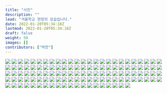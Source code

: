 ```yaml
---
title: "사진"
description: ""
lead: "겨울학교 현장의 모습입니다."
date: 2022-01-20T05:34:18Z
lastmod: 2022-01-20T05:34:18Z
draft: false
weight: 50
images: []
contributors: ["박찬"]
---
```


<img src='images\P1030294_batch.jpg'>
<img src='images\P1030299_batch.jpg'>
<img src='images\P1030301_batch.jpg'>
<img src='images\P1030314_batch.jpg'>
<img src='images\P1030315_batch.jpg'>
<img src='images\P1030336_batch.jpg'>
<img src='images\P1030338_batch.jpg'>
<img src='images\P1030342_batch.jpg'>
<img src='images\P1030344_batch.jpg'>
<img src='images\P1030345_batch.jpg'>
<img src='images\P1030346_batch.jpg'>
<img src='images\P1030354_batch.jpg'>
<img src='images\P1030373_batch.jpg'>
<img src='images\P1030393_batch.jpg'>
<img src='images\P1030397_batch.jpg'>
<img src='images\P1030398_batch.jpg'>
<img src='images\P1030400_batch.jpg'>
<img src='images\P1030401_batch.jpg'>
<img src='images\P1030402_batch.jpg'>
<img src='images\P1030403_batch.jpg'>
<img src='images\P1030404_batch.jpg'>
<img src='images\P1030405_batch.jpg'>
<img src='images\P1030406_batch.jpg'>
<img src='images\P1030407_batch.jpg'>
<img src='images\P1030409_batch.jpg'>
<img src='images\P1030410_batch.jpg'>
<img src='images\P1030411_batch.jpg'>
<img src='images\P1030413_batch.jpg'>
<img src='images\P1030414_batch.jpg'>
<img src='images\P1030415_batch.jpg'>
<img src='images\P1030418_batch.jpg'>
<img src='images\P1030419_batch.jpg'>
<img src='images\P1030422_batch.jpg'>
<img src='images\P1030426_batch.jpg'>
<img src='images\P1030428_batch.jpg'>
<img src='images\P1030429_batch.jpg'>
<img src='images\P1030431_batch.jpg'>
<img src='images\P1030432_batch.jpg'>
<img src='images\P1030437_batch.jpg'>
<img src='images\P1030440_batch.jpg'>
<img src='images\P1030442_batch.jpg'>
<img src='images\P1030447_batch.jpg'>
<img src='images\P1030450_batch.jpg'>
<img src='images\P1030458_batch.jpg'>
<img src='images\P1030464_batch.jpg'>
<img src='images\P1030477_batch.jpg'>
<img src='images\P1030479_batch.jpg'>
<img src='images\P1030480_batch.jpg'>
<!--img src='images\P1030496_batch.jpg'-->
<img src='images\P1030499_batch.jpg'>
<img src='images\P1030501_batch.jpg'>
<img src='images\P1030502_batch.jpg'>
<img src='images\P1030503_batch.jpg'>
<img src='images\P1030505_batch.jpg'>
<img src='images\P1030506_batch.jpg'>
<img src='images\P1030507_batch.jpg'>
<img src='images\P1030509_batch.jpg'>
<img src='images\P1030510_batch.jpg'>
<img src='images\P1030514_batch.jpg'>
<img src='images\P1030515_batch.jpg'>
<img src='images\P1030516_batch.jpg'>
<img src='images\P1030519_batch.jpg'>
<img src='images\P1030525_batch.jpg'>
<img src='images\P1030526_batch.jpg'>
<img src='images\P1030529_batch.jpg'>
<img src='images\P1030530_batch.jpg'>
<img src='images\P1030533_batch.jpg'>
<img src='images\P1030534_batch.jpg'>
<img src='images\P1030536_batch.jpg'>
<img src='images\P1030543_batch.jpg'>
<img src='images\P1030545_batch.jpg'>
<img src='images\P1030547_batch.jpg'>
<img src='images\P1030551_batch.jpg'>
<img src='images\P1030553_batch.jpg'>
<img src='images\P1030555_batch.jpg'>
<img src='images\P1030562_batch.jpg'>
<img src='images\P1030568_batch.jpg'>
<img src='images\P1030571_batch.jpg'>
<img src='images\P1030572_batch.jpg'>
<img src='images\P1030573_batch.jpg'>
<img src='images\P1030586_batch.jpg'>
<img src='images\P1030588_batch.jpg'>
<img src='images\P1030589_batch.jpg'>
<img src='images\P1030593_batch.jpg'>
<img src='images\P1030594_batch.jpg'>
<img src='images\P1030596_batch.jpg'>
<img src='images\P1030603_batch.jpg'>
<img src='images\P1030606_batch.jpg'>
<img src='images\P1030618_batch.jpg'>
<img src='images\P1030627_batch.jpg'>
<img src='images\P1030638_batch.jpg'>
<img src='images\P1030641_batch.jpg'>
<img src='images\P1030645_batch.jpg'>
<img src='images\P1030654_batch.jpg'>
<img src='images\P1030656_batch.jpg'>
<img src='images\P1030662_batch.jpg'>
<img src='images\P1030666_batch.jpg'>
<img src='images\P1030670_batch.jpg'>
<img src='images\P1030683_batch.jpg'>
<img src='images\P1030691_batch.jpg'>
<img src='images\P1030695_batch.jpg'>
<img src='images\P1030699_batch.jpg'>
<img src='images\P1030701_batch.jpg'>
<img src='images\P1030738_batch.jpg'>
<img src='images\P1030740_batch.jpg'>
<img src='images\P1030745_batch.jpg'>
<img src='images\P1030749_batch.jpg'>
<img src='images\P1030752_batch.jpg'>
<img src='images\P1030756_batch.jpg'>
<img src='images\P1030759_batch.jpg'>
<img src='images\P1030760_batch.jpg'>
<img src='images\P1030767_batch.jpg'>
<img src='images\P1030770_batch.jpg'>
<img src='images\P1030774_batch.jpg'>
<img src='images\P1030775_batch.jpg'>
<img src='images\P1030782_batch.jpg'>
<img src='images\P1030792_batch.jpg'>
<img src='images\P1030796_batch.jpg'>
<img src='images\P1030800_batch.jpg'>
<img src='images\P1030802_batch.jpg'>
<img src='images\P1030806_batch.jpg'>
